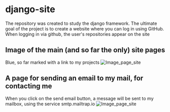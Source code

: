 # django-site
The repository was created to study the django framework. The ultimate goal of the project is to create a website where you can log in using GitHub. When logging in via github, the user's repositories appear on the site


## Image of the main (and so far the only) site pages
Blue, so far marked with a link to my projects
![Image_page_site](https://sun9-44.userapi.com/impg/qIDLEw1id0LXmbr_QlZ7JBIGHSVpC7xgxdBQtA/iMMOubXdLhM.jpg?size=1911x926&quality=96&sign=f8d32f84749712b5043c5c1b64f44829&type=album)

## A page for sending an email to my mail, for contacting me
When you click on the send email button, a message will be sent to my mailbox, using the service smtp.mailtrap.io
![Image_page_site](https://sun9-39.userapi.com/impg/q7rZzvHyw4XKTqg2kR8Apt_2Z483LYKO4ew_GQ/sb4cnybHAAU.jpg?size=1913x934&quality=96&sign=95f1b25a16ad0f2b42c0a7f4554e8a03&type=album)

